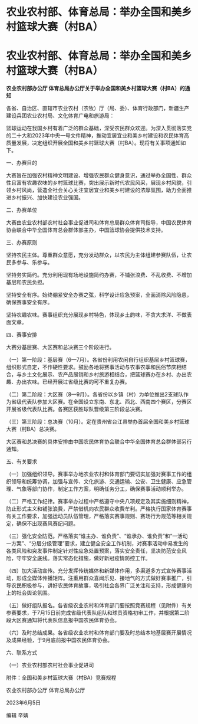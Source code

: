 # 农业农村部、体育总局：举办全国和美乡村篮球大赛（村BA）

# 农业农村部、体育总局：举办全国和美乡村篮球大赛（村BA）

**农业农村部办公厅 体育总局办公厅关于举办全国和美乡村篮球大赛（村BA）的通知**

各省、自治区、直辖市农业农村（农牧）厅（局、委）、体育行政部门，新疆生产建设兵团农业农村局、文化体育广电和旅游局：

篮球运动在我国乡村有着广泛的群众基础，深受农民群众欢迎。为深入贯彻落实党的二十大和2023年中央一号文件精神，推动宜居宜业和美乡村建设和农民体育高质量发展，决定组织开展全国和美乡村篮球大赛（村BA）。现将有关事项通知如下。

一、办赛目的

大赛旨在加强农村精神文明建设、增强农民群众健身意识，通过举办全国性、群众性且富有农趣农味的乡村篮球比赛，突出展示新时代农民风采，展现乡村风貌，引领乡村风尚，营造全社会关心关注宜居宜业和美乡村建设的浓厚氛围，助力全面推进乡村振兴、加快建设农业强国。

二、办赛单位

大赛由农业农村部农村社会事业促进司和体育总局群众体育司指导，中国农民体育协会联合中华全国体育总会群体部主办，中国篮球协会提供技术支持。

三、办赛原则

坚持农民主体。尊重群众意愿，充分发动群众，以农民为主体组建参赛队伍，让农民多参与、乐参与。

坚持务实简约。充分利用现有场地设施简约办赛，不铺张浪费、不乱收费、不增加基层和农民负担。

坚持安全有序。始终绷紧安全办赛之弦，科学设计应急预案，全面消除风险隐患，确保赛事安全有序。

坚持农趣农味。赛事组织充分展现乡村特色，体现乡土韵味，不贪大求洋、不做表面文章。

四、赛事安排

大赛分基层赛、大区赛和总决赛三个阶段进行。

（一）第一阶段：基层赛（6—7月）。各省份利用农闲自行组织基层乡村篮球赛，组织形式自定，不作硬性要求。鼓励各地将赛事活动与农事农季和民俗节庆相结合，与乡土文化展示、农产品展销和乡村旅游相结合，把篮球赛办在乡村、办出农趣、办出农味。已经开展过省级比赛的可不重复办赛。

（二）第二阶段：大区赛（8—9月）。各省份以乡镇（村）为单位推出2支球队作为省级代表队参加大区赛。在全国设立东南、东北、西北、西南四个赛区，分赛区开展省级代表队比赛。各赛区获胜球队晋级第三阶段总决赛。

（三）第三阶段：总决赛（10月）。定在贵州省台江县举办首届全国和美乡村篮球大赛（村BA）总决赛。

大区赛和总决赛的具体安排由中国农民体育协会联合中华全国体育总会群体部另行通知。

五、有关要求

（一）加强组织领导。赛事举办地农业农村和体育部门要切实加强对赛事工作的组织领导和统筹协调，加强与宣传、文化旅游、交通运输、公安、卫生健康、应急管理、气象等部门协作，制定工作方案，明确任务分工，确保赛事活动顺利举办。

（二）严格工作纪律。赛事举办过程中严格遵守中央八项规定及其实施细则精神，防止形式主义和铺张浪费，严禁借机向农民群众收费牟利。严格执行国家体育赛事有关工作要求，加强运动员队伍管理，严格落实赛事规则、赛场行为规范等相关规定，确保不出现赛风赛纪问题。

（三）强化安全防范。严格落实“谁主办、谁负责”、“谁承办、谁负责”和“一活动一方案”、“分层分级管理”要求，建立健全安全工作机制，对赛事活动中易发生的各类风险和突发事件制定针对性应急处置预案，落实安全责任，坚决防范安全风险，守牢安全底线。落实常态化措施，做好新冠疫情防控工作。

（四）加大活动宣传。充分发挥传统媒体和新媒体作用，多渠道多方式宣传赛事活动，形成全媒体传播矩阵。注重用群众喜闻乐见、接地气的方式做好赛事推广，引导农民积极参与，讲好农民体育故事，吸引社会各界广泛关注和支持，形成健康向上的社会舆论氛围。

（五）做好组队报名。各省级农业农村和体育部门要按照竞赛规程（见附件）有关参赛要求，于7月15日前完成省级代表队组队和球员资格初审工作，并根据第二阶段大区赛通知将代表队信息报中国农民体育协会。

（六）及时总结成果。各省级农业农村和体育部门要及时总结本地基层赛开展情况及成果经验，于9月底前报中国农民体育协会。

六、联系方式

（一）农业农村部农村社会事业促进司

附件：全国和美乡村篮球大赛（村BA）竞赛规程

农业农村部办公厅 体育总局办公厅

2023年6月5日

编辑 辛婧

